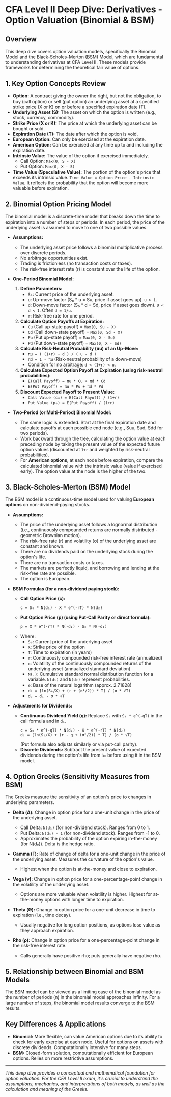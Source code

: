 # CFA Level II Deep Dive: Derivatives - Option Valuation (Binomial & BSM)

## Overview
This deep dive covers option valuation models, specifically the Binomial Model and the Black-Scholes-Merton (BSM) Model, which are fundamental to understanding derivatives at CFA Level II. These models provide frameworks for determining the theoretical fair value of options.

## 1. Key Option Concepts Review

*   **Option:** A contract giving the owner the right, but not the obligation, to buy (call option) or sell (put option) an underlying asset at a specified strike price (X or K) on or before a specified expiration date (T).
*   **Underlying Asset (S):** The asset on which the option is written (e.g., stock, currency, commodity).
*   **Strike Price (X or K):** The price at which the underlying asset can be bought or sold.
*   **Expiration Date (T):** The date after which the option is void.
*   **European Option:** Can only be exercised at the expiration date.
*   **American Option:** Can be exercised at any time up to and including the expiration date.
*   **Intrinsic Value:** The value of the option if exercised immediately.
    *   Call Option: `Max(0, S - X)`
    *   Put Option: `Max(0, X - S)`
*   **Time Value (Speculative Value):** The portion of the option's price that exceeds its intrinsic value. `Time Value = Option Price - Intrinsic Value`. It reflects the probability that the option will become more valuable before expiration.

## 2. Binomial Option Pricing Model

The binomial model is a discrete-time model that breaks down the time to expiration into a number of steps or periods. In each period, the price of the underlying asset is assumed to move to one of two possible values.

*   **Assumptions:**
    *   The underlying asset price follows a binomial multiplicative process over discrete periods.
    *   No arbitrage opportunities exist.
    *   Trading is frictionless (no transaction costs or taxes).
    *   The risk-free interest rate (r) is constant over the life of the option.

*   **One-Period Binomial Model:**
    1.  **Define Parameters:**
        *   `S₀`: Current price of the underlying asset.
        *   `u`: Up-move factor (S₀ * u = Su, price if asset goes up). `u > 1`.
        *   `d`: Down-move factor (S₀ * d = Sd, price if asset goes down). `0 < d < 1`. Often `d = 1/u`.
        *   `r`: Risk-free rate for one period.
    2.  **Calculate Option Payoffs at Expiration:**
        *   `Cu` (Call up-state payoff) = `Max(0, Su - X)`
        *   `Cd` (Call down-state payoff) = `Max(0, Sd - X)`
        *   `Pu` (Put up-state payoff) = `Max(0, X - Su)`
        *   `Pd` (Put down-state payoff) = `Max(0, X - Sd)`
    3.  **Calculate Risk-Neutral Probability (πu) of an Up-Move:**
        *   `πu = ( (1+r) - d ) / ( u - d )`
        *   `πd = 1 - πu` (Risk-neutral probability of a down-move)
        *   Condition for no arbitrage: `d < (1+r) < u`.
    4.  **Calculate Expected Option Payoff at Expiration (using risk-neutral probabilities):**
        *   `E(Call Payoff) = πu * Cu + πd * Cd`
        *   `E(Put Payoff) = πu * Pu + πd * Pd`
    5.  **Discount Expected Payoff to Present Value:**
        *   `Call Value (c₀) = E(Call Payoff) / (1+r)`
        *   `Put Value (p₀) = E(Put Payoff) / (1+r)`

*   **Two-Period (or Multi-Period) Binomial Model:**
    *   The same logic is extended. Start at the final expiration date and calculate payoffs at each possible end node (e.g., Suu, Sud, Sdd for two periods).
    *   Work backward through the tree, calculating the option value at each preceding node by taking the present value of the expected future option values (discounted at `1+r` and weighted by risk-neutral probabilities).
    *   For **American options**, at each node before expiration, compare the calculated binomial value with the intrinsic value (value if exercised early). The option value at the node is the higher of the two.

## 3. Black-Scholes-Merton (BSM) Model

The BSM model is a continuous-time model used for valuing **European options** on non-dividend-paying stocks.

*   **Assumptions:**
    *   The price of the underlying asset follows a lognormal distribution (i.e., continuously compounded returns are normally distributed - geometric Brownian motion).
    *   The risk-free rate (r) and volatility (σ) of the underlying asset are constant and known.
    *   There are no dividends paid on the underlying stock during the option's life.
    *   There are no transaction costs or taxes.
    *   The markets are perfectly liquid, and borrowing and lending at the risk-free rate are possible.
    *   The option is European.

*   **BSM Formulas (for a non-dividend paying stock):**
    *   **Call Option Price (c):**
        ```
        c = S₀ * N(d₁) - X * e^(-rT) * N(d₂)
        ```
    *   **Put Option Price (p) (using Put-Call Parity or direct formula):**
        ```
        p = X * e^(-rT) * N(-d₂) - S₀ * N(-d₁)
        ```
    *   Where:
        *   `S₀`: Current price of the underlying asset
        *   `X`: Strike price of the option
        *   `T`: Time to expiration (in years)
        *   `r`: Continuously compounded risk-free interest rate (annualized)
        *   `σ`: Volatility of the continuously compounded returns of the underlying asset (annualized standard deviation)
        *   `N(.)`: Cumulative standard normal distribution function for a variable. `N(d₁)` and `N(d₂)` represent probabilities.
        *   `e`: Base of the natural logarithm (approx. 2.71828)
        *   `d₁ = [ln(S₀/X) + (r + (σ²/2)) * T] / (σ * √T)`
        *   `d₂ = d₁ - σ * √T`

*   **Adjustments for Dividends:**
    *   **Continuous Dividend Yield (q):** Replace `S₀` with `S₀ * e^(-qT)` in the call formula and in `d₁`.
        ```
        c = S₀ * e^(-qT) * N(d₁) - X * e^(-rT) * N(d₂)
        d₁ = [ln(S₀/X) + (r - q + (σ²/2)) * T] / (σ * √T)
        ```
        (Put formula also adjusts similarly or via put-call parity).
    *   **Discrete Dividends:** Subtract the present value of expected dividends during the option's life from `S₀` before using it in the BSM model.

## 4. Option Greeks (Sensitivity Measures from BSM)

The Greeks measure the sensitivity of an option's price to changes in underlying parameters.

*   **Delta (Δ):** Change in option price for a one-unit change in the price of the underlying asset.
    *   Call Delta: `N(d₁)` (for non-dividend stock). Ranges from 0 to 1.
    *   Put Delta: `N(d₁) - 1` (for non-dividend stock). Ranges from -1 to 0.
    *   Approximates the probability of the option expiring in-the-money (for N(d₂)). Delta is the hedge ratio.

*   **Gamma (Γ):** Rate of change of delta for a one-unit change in the price of the underlying asset. Measures the curvature of the option's value.
    *   Highest when the option is at-the-money and close to expiration.

*   **Vega (ν):** Change in option price for a one-percentage-point change in the volatility of the underlying asset.
    *   Options are more valuable when volatility is higher. Highest for at-the-money options with longer time to expiration.

*   **Theta (Θ):** Change in option price for a one-unit decrease in time to expiration (i.e., time decay).
    *   Usually negative for long option positions, as options lose value as they approach expiration.

*   **Rho (ρ):** Change in option price for a one-percentage-point change in the risk-free interest rate.
    *   Calls generally have positive rho; puts generally have negative rho.

## 5. Relationship between Binomial and BSM Models
The BSM model can be viewed as a limiting case of the binomial model as the number of periods (n) in the binomial model approaches infinity. For a large number of steps, the binomial model results converge to the BSM results.

## Key Differences & Applications
*   **Binomial:** More flexible, can value American options due to its ability to check for early exercise at each node. Useful for options on assets with discrete dividends. Computationally intensive for many steps.
*   **BSM:** Closed-form solution, computationally efficient for European options. Relies on more restrictive assumptions.

---

*This deep dive provides a conceptual and mathematical foundation for option valuation. For the CFA Level II exam, it's crucial to understand the assumptions, mechanics, and interpretations of both models, as well as the calculation and meaning of the Greeks.*
